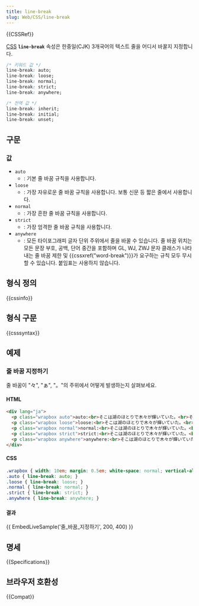 ```yaml
---
title: line-break
slug: Web/CSS/line-break
---
```

{{CSSRef}}

[CSS](/ko/docs/Web/CSS) **`line-break`** 속성은 한중일(CJK) 3개국어의 텍스트 줄을 어디서 바꿀지 지정합니다.

```css
/* 키워드 값 */
line-break: auto;
line-break: loose;
line-break: normal;
line-break: strict;
line-break: anywhere;

/* 전역 값 */
line-break: inherit;
line-break: initial;
line-break: unset;
```

## 구문

### 값

- `auto`
  - : 기본 줄 바꿈 규칙을 사용합니다.
- `loose`
  - : 가장 자유로운 줄 바꿈 규칙을 사용합니다. 보통 신문 등 짧은 줄에서 사용합니다.
- `normal`
  - : 가장 흔한 줄 바꿈 규칙을 사용합니다.
- `strict`
  - : 가장 엄격한 줄 바꿈 규칙을 사용합니다.
- `anywhere`
  - : 모든 타이포그래피 글자 단위 주위에서 줄을 바꿀 수 있습니다. 줄 바꿈 위치는 모든 문장 부호, 공백, 단어 중간을 포함하며 GL, WJ, ZWJ 문자 클래스가 나타내는 줄 바꿈 제한 및 {{cssxref("word-break")}}가 요구하는 규칙 모두 무시할 수 있습니다. 붙임표는 사용하지 않습니다.

## 형식 정의

{{cssinfo}}

## 형식 구문

{{csssyntax}}

## 예제

### 줄 바꿈 지정하기

줄 바꿈이 "々", "ぁ", "。"의 주위에서 어떻게 발생하는지 살펴보세요.

#### HTML

```html
<div lang="ja">
  <p class="wrapbox auto">auto:<br>そこは湖のほとりで木々が輝いていた。<br>その景色に、美しいなぁと思わずつぶやいた。</p>
  <p class="wrapbox loose">loose:<br>そこは湖のほとりで木々が輝いていた。<br>その景色に、美しいなぁと思わずつぶやいた。</p>
  <p class="wrapbox normal">normal:<br>そこは湖のほとりで木々が輝いていた。<br>その景色に、美しいなぁと思わずつぶやいた。</p>
  <p class="wrapbox strict">strict:<br>そこは湖のほとりで木々が輝いていた。<br>その景色に、美しいなぁと思わずつぶやいた。</p>
  <p class="wrapbox anywhere">anywhere:<br>そこは湖のほとりで木々が輝いていた。<br>その景色に、美しいなぁと思わずつぶやいた。</p>
</div>
```

#### CSS

```css
.wrapbox { width: 10em; margin: 0.5em; white-space: normal; vertical-align: top; display: inline-block; }
.auto { line-break: auto; }
.loose { line-break: loose; }
.normal { line-break: normal; }
.strict { line-break: strict; }
.anywhere { line-break: anywhere; }
```

#### 결과

{{ EmbedLiveSample('줄_바꿈_지정하기', 200, 400) }}

## 명세

{{Specifications}}

## 브라우저 호환성

{{Compat}}
